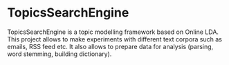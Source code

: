 TopicsSearchEngine
==================

TopicsSearchEngine is a topic modelling framework based on Online LDA. This project allows to make experiments with different text corpora such as emails, RSS feed etc. It also allows to prepare data for analysis (parsing, word stemming, building dictionary).
